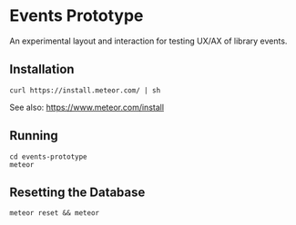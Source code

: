 # Events Prototype
An experimental layout and interaction for testing UX/AX of library events.

## Installation
    curl https://install.meteor.com/ | sh
See also: https://www.meteor.com/install

## Running
    cd events-prototype
    meteor
    
## Resetting the Database
    meteor reset && meteor